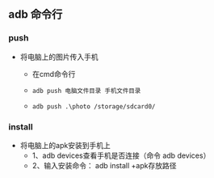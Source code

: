 ## adb 命令行

### push

* 将电脑上的图片传入手机

  * 在cmd命令行

  * ~~~
    adb push 电脑文件目录 手机文件目录
    ~~~
  
  * ~~~
    adb push .\photo /storage/sdcard0/
    ~~~
  
    

### install

* 将电脑上的apk安装到手机上
  *  1、adb devices查看手机是否连接（命令 adb devices）
  * 2、输入安装命令： adb install +apk存放路径

